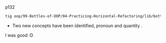 p132

```bash
tig oop/99-Bottles-of-OOP/04-Practicing-Horizontal-Refactoring/lib/bottles.rb
```
+ Two new concepts have been identified, pronoun and quantity .

I was good :D
